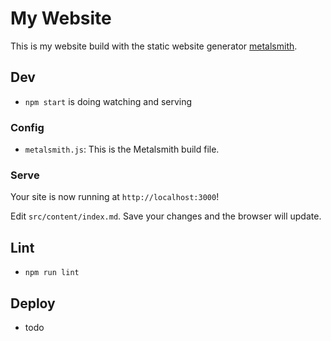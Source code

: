 # My Website

This is my website build with the static website generator [metalsmith](https://metalsmith.io/).

## Dev

- `npm start` is doing watching and serving

### Config

- `metalsmith.js`: This is the Metalsmith build file.

### Serve

Your site is now running at `http://localhost:3000`!

Edit `src/content/index.md`. Save your changes and the browser will update.

## Lint

- `npm run lint`

## Deploy

- todo
